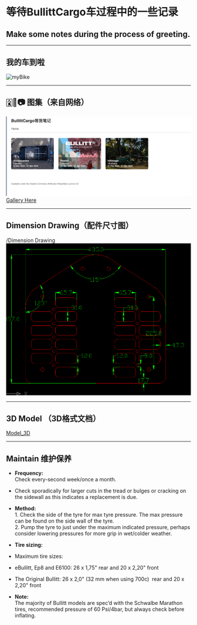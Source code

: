 # 等待BullittCargo车过程中的一些记录
## Make some notes during the process of greeting. 

---
## 我的车到啦
![myBike](https://github.com/JoeFirmament/Bullitt_Cargo_Bike_DaQ/blob/master/gallery/refImage/QBullitt.jpeg)

----
## 🀎🐼📷 图集（来自网络）
![ref](https://github.com/JoeFirmament/Bullitt_Cargo_Bike_DaQ/blob/master/gallery/refImage/ref.jpeg)
[Gallery Here](https://joefirmament.github.io/Bullitt_Cargo_Bike_DaQ/)

----

## Dimension Drawing（配件尺寸图）

/Dimension Drawing 
![Dimension](https://github.com/JoeFirmament/Bullitt_Cargo_Bike_DaQ/blob/master/Dimensions/di.png)

---
## 3D Model （3D格式文档）

[Model_3D](https://github.com/JoeFirmament/Bullitt_Cargo_Bike_DaQ/tree/master/Model_3D)

---
## Maintain 维护保养

- **Frequency:**  
  Check every-second week/once a month.  
- Check sporadically for larger cuts in the tread or bulges or cracking on the sidewall as this indicates a replacement is due.  
- **Method:**  
  ‍1. Check the side of the tyre for max tyre pressure. The max pressure can be found on the side wall of the tyre.  
	2. Pump the tyre to just under the maximum indicated pressure, perhaps consider lowering pressures for more grip in wet/colder weather.

- **Tire sizing:**  
- Maximum tire sizes:  
- eBullitt, Ep8 and E6100: 26 x 1,75" rear and 20 x 2,20" front  
- The Original Bullitt: 26 x 2,0" (32 mm when using 700c)  rear and 20 x 2,20" front  
- **Note:**  
  The majority of Bullitt models are spec’d with the Schwalbe Marathon tires, recommended pressure of 60 Psi/4bar, but always check before inflating.

